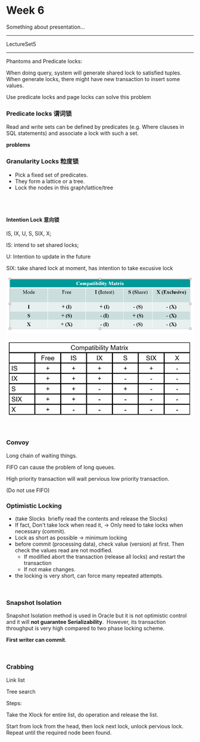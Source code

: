 # Week 6

Something about presentation...

----

LectureSet5

---

Phantoms and Predicate locks:

When doing query, system will generate shared lock to satisfied tuples. When generate locks, there might have new transaction to insert some values.

Use predicate locks and page locks can solve this problem



### Predicate locks  谓词锁

Read and write sets can be defined by predicates (e.g. Where clauses in SQL statements) and associate a lock with such a set.



**problems**



### Granularity Locks  粒度锁

* Pick a fixed set of predicates.
* They form a lattice or a tree.
* Lock the nodes in this graph/lattice/tree 

<br />

<br />

#### Intention Lock  意向锁

IS, IX, U, S, SIX, X;

IS: intend to set shared locks;

U: Intention to update in the future  

SIX: take shared lock at moment, has intention to take excusive lock

![](pic/week7_1.png)



![](pic/week7_2.png)

<br />



### Convoy

Long chain of waiting things.

FIFO can cause the problem of long queues. 

High priority transaction will wait pervious low priority transaction. 

(Do not use FIFO)



### Optimistic Locking

* (take Slocks  briefly read the contents and release the Slocks)
* If fact, Don't take lock when read it, -> Only need to take locks when necessary (commit).
* Lock as short as possible -> minimum locking
* before commit (processing data), check value (version) at first. Then check the values read are not modified.
  * If modified  abort the transaction (release all locks) and restart the transaction
  * If not make changes.
* the locking is very short, can force many repeated attempts.

<br />

### Snapshot Isolation

Snapshot Isolation method is used in Oracle but it is not optimistic control and it will **not guarantee Serializability**.  However, its transaction throughput is very high compared to two phase locking scheme.  

**First writer can commit**.

<br />

### Crabbing

Link list

Tree search

Steps:

Take the Xlock for entire list, do operation and release the list.

Start from lock from the head, then lock next lock, unlock pervious lock. Repeat until the required node been found.


